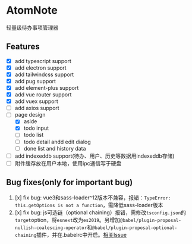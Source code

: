# AtomNote
轻量级待办事项管理器

## Features
- [x] add typescript support
- [x] add electron support
- [x] add tailwindcss support
- [x] add pug support
- [x] add element-plus support
- [x] add vue router support
- [x] add vuex support
- [ ] add axios support
- [ ] page design
    - [x] aside
    - [x] todo input 
    - [ ] todo list
    - [ ] todo detail andd edit dialog
    - [ ] done list and history data
- [ ] add indexeddb support(待办、用户、历史等数据用indexeddb存储)
- [ ] 附件缓存放在用户本地，使用ipc通信写于硬盘

## Bug fixes(only for important bug)
1. [x] fix bug: vue3和sass-loader^12版本不兼容，报错：`TypeError: this.getOptions is not a function`，需降低sass-loader版本
2. [x] fix bug: js可选链（optional chaining）报错，需修改`tsconfig.json`的`target`option，将`esnext`改为`es2019`。另增加`@babel/plugin-proposal-nullish-coalescing-operator`和`@babel/plugin-proposal-optional-chaining`插件，并在.babelrc中开启。[相关Issue](https://github.com/webpack/webpack/issues/10227)

